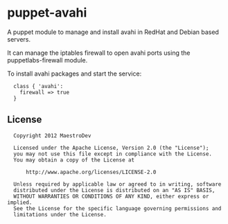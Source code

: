 puppet-avahi
============

A puppet module to manage and install avahi in RedHat and Debian based servers.

It can manage the iptables firewall to open avahi ports using the puppetlabs-firewall module.

To install avahi packages and start the service:

	  class { 'avahi':
	    firewall => true
	  }

License
-------

	  Copyright 2012 MaestroDev
	
	  Licensed under the Apache License, Version 2.0 (the "License");
	  you may not use this file except in compliance with the License.
	  You may obtain a copy of the License at
	
	      http://www.apache.org/licenses/LICENSE-2.0
	
	  Unless required by applicable law or agreed to in writing, software
	  distributed under the License is distributed on an "AS IS" BASIS,
	  WITHOUT WARRANTIES OR CONDITIONS OF ANY KIND, either express or implied.
	  See the License for the specific language governing permissions and
	  limitations under the License.
